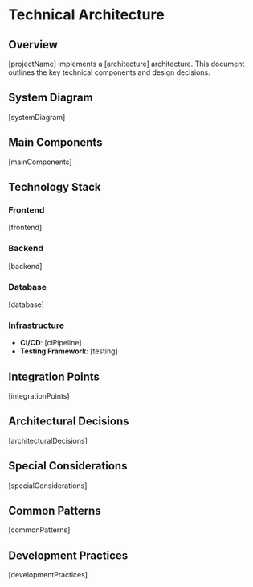 # Technical Architecture

## Overview

[projectName] implements a [architecture] architecture. This document outlines the key technical components and design decisions.

## System Diagram

[systemDiagram]

## Main Components

[mainComponents]

## Technology Stack

### Frontend

[frontend]

### Backend

[backend]

### Database

[database]

### Infrastructure

- **CI/CD**: [ciPipeline]
- **Testing Framework**: [testing]

## Integration Points

[integrationPoints]

## Architectural Decisions

[architecturalDecisions]

## Special Considerations

[specialConsiderations]

## Common Patterns

[commonPatterns]

## Development Practices

[developmentPractices]
